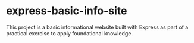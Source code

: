 # express-basic-info-site
 This project is a basic informational website built with Express as part of a practical exercise to apply foundational knowledge.
